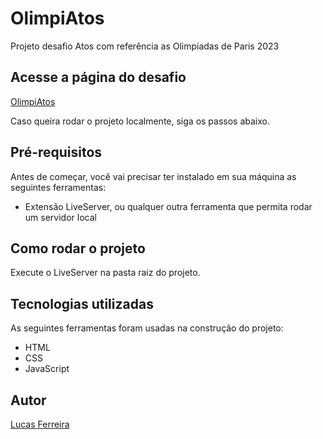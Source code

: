 # OlimpiAtos

Projeto desafio Atos com referência as Olimpíadas de Paris 2023

## Acesse a página do desafio

[OlimpiAtos](https://lksferreira.github.io/olimpiatos/)

Caso queira rodar o projeto localmente, siga os passos abaixo.

## Pré-requisitos

Antes de começar, você vai precisar ter instalado em sua máquina as seguintes ferramentas:

- Extensão LiveServer, ou qualquer outra ferramenta que permita rodar um servidor local

## Como rodar o projeto

Execute o LiveServer na pasta raiz do projeto.

## Tecnologias utilizadas

As seguintes ferramentas foram usadas na construção do projeto:

- HTML
- CSS
- JavaScript

## Autor

[Lucas Ferreira](https://www.linkedin.com/in/lucas-ferreira-developer)
